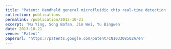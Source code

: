 ```yaml
---
title: "Patent: Handheld general microfluidic chip real-time detection device and application"
collection: publications
permalink: /publication/2013-10-21
excerpt: 'Mu Ying, Song Bofan, Jin Wei, Yu Bingwen'
date: 2013-10-21
venue: 'Patent'
paperurl: 'https://patents.google.com/patent/CN103308502A/en'
---
```


